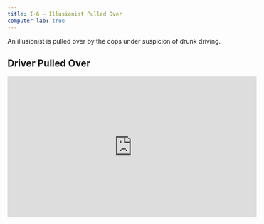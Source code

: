 ```yaml
---
title: I-6 — Illusionist Pulled Over
computer-lab: true
---
```


An illusionist is pulled over by the cops under suspicion of drunk driving.  

## Driver Pulled Over
<iframe src="https://www.facebook.com/plugins/video.php?href=https%3A%2F%2Fwww.facebook.com%2FNowThisNews%2Fvideos%2F1358161134274007%2F&show_text=0&width=560" width="560" height="315" style="border:none;overflow:hidden" scrolling="no" frameborder="0" allowTransparency="true" allowFullScreen="true"></iframe> 

